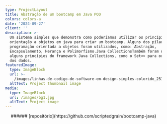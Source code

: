 ```yaml
---
type: ProjectLayout
title: Abstração de um bootcamp em Java POO
colors: colors-a
date: '2024-09-27'
client: ''
description: >-
  Um sistema simples que demonstra como poderíamos utilizar os princípios da
  orientação a objetos em java para criar um bootcamp. Alguns dos pilares da
  programação orientada a objetos foram utilizados, como: Abstração,
  Encapsulamento, Herança e Polimorfismo.Java CollectionsTambém foram utilizados
  alguns princípios do framework Java Collections, como o Set<> para organização
  dos dados.
featuredImage:
  type: ImageBlock
  url: >-
    /images/linhas-de-codigo-de-software-em-design-simples-colorido_251819-2338.png
  altText: Project thumbnail image
media:
  type: ImageBlock
  url: /images/bg1.jpg
  altText: Project image
---
```

<div style="text-align: center">###### [repositório](https://github.com/scriptedgrain/bootcamp-java)</div>

